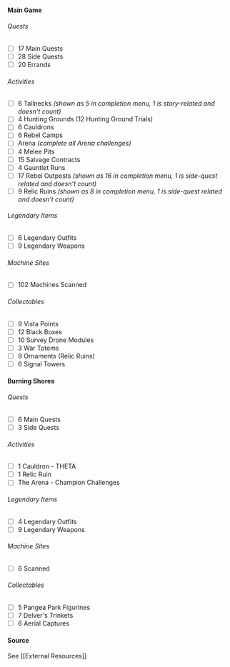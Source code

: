 #### Main Game
###### Quests
- [ ] 17 Main Quests
- [ ] 28 Side Quests
- [ ] 20 Errands

###### Activities
- [ ] 6 Tallnecks *(shown as 5 in completion menu, 1 is story-related and doesn’t count)*
- [ ] 4 Hunting Grounds (12 Hunting Ground Trials)
- [ ] 6 Cauldrons
- [ ] 6 Rebel Camps
- [ ] Arena *(complete all Arena challenges)*
- [ ] 4 Melee Pits
- [ ] 15 Salvage Contracts
- [ ] 4 Gauntlet Runs
- [ ] 17 Rebel Outposts *(shown as 16 in completion menu, 1 is side-quest related and doesn’t count)*
- [ ] 9 Relic Ruins *(shown as 8 in completion menu, 1 is side-quest related and doesn’t count)*

###### Legendary Items
- [ ] 6 Legendary Outfits
- [ ] 9 Legendary Weapons

###### Machine Sites
- [ ] 102 Machines Scanned

###### Collectables
- [ ] 9 Vista Points
- [ ] 12 Black Boxes
- [ ] 10 Survey Drone Modules
- [ ] 3 War Totems
- [ ] 9 Ornaments (Relic Ruins)
- [ ] 6 Signal Towers

#### Burning Shores
###### Quests
- [ ] 6 Main Quests
- [ ] 3 Side Quests

###### Activities
- [ ] 1 Cauldron - THETA
- [ ] 1 Relic Ruin
- [ ] The Arena - Champion Challenges

###### Legendary Items
- [ ] 4 Legendary Outfits
- [ ] 9 Legendary Weapons

###### Machine Sites
- [ ] 6 Scanned

###### Collectables
- [ ] 5 Pangea Park Figurines
- [ ] 7 Delver's Trinkets
- [ ] 6 Aerial Captures

#### Source
See [[External Resources]]
